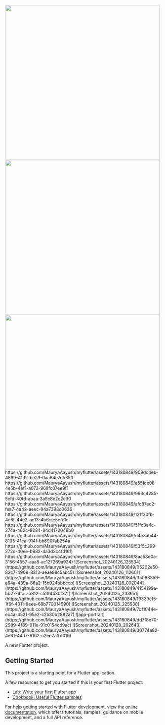 
<img src = "https://github.com/MauryaAayush/myflutter/assets/143180849/bba0eb76-a115-4b5b-ac9d-136d23afdf0f" height = 500px>

<img src = "https://github.com/MauryaAayush/myflutter/assets/143180849/526896e6-29b0-48d2-ab49-ae8c12f224f7" height = 500px>

<img src = "https://github.com/MauryaAayush/myflutter/assets/143180849/6cd3e856-4595-443f-b18c-61a82bac16dd" height = 500px>
<br>
https://github.com/MauryaAayush/myflutter/assets/143180849/909dc4eb-4889-41d2-be29-0aa64e7d5353
https://github.com/MauryaAayush/myflutter/assets/143180849/a55fce08-4e5b-4ef1-a073-968fc07ee9f1
https://github.com/MauryaAayush/myflutter/assets/143180849/963c4285-5cfd-40fd-abaa-3a9c8e2c2e30
https://github.com/MauryaAayush/myflutter/assets/143180849/afc87ec2-fea7-4a42-aeec-94a7398c0636
https://github.com/MauryaAayush/myflutter/assets/143180849/121f30fb-4e8f-44e3-ae13-4b6cfe5efe1e
https://github.com/MauryaAayush/myflutter/assets/143180849/51fc3a4c-274a-482c-9284-84d4172049b0
https://github.com/MauryaAayush/myflutter/assets/143180849/d4e3ab44-8105-41ca-914f-bb6907ab254a
https://github.com/MauryaAayush/myflutter/assets/143180849/53f5c299-272c-46ee-b982-4a3d3c4fd16f)
https://github.com/MauryaAayush/myflutter/assets/143180849/8aa58d0a-3156-4557-aaa8-ac127269a934)
![Screenshot_20240126_125534](https://github.com/MauryaAayush/myflutter/assets/143180849/05202e50-82c7-4909-8313-aeae88c5abc5)
![Screenshot_20240126_112601](https://github.com/MauryaAayush/myflutter/assets/143180849/35088359-a64a-439a-86a2-15b924bbbccb)
![Screenshot_20240126_002044](https://github.com/MauryaAayush/myflutter/assets/143180849/4154199e-bb27-4fac-a812-c5f9443bf37f)
![Screenshot_20240125_233651](https://github.com/MauryaAayush/myflutter/assets/143180849/19339ef5-1f6f-4311-8eee-68b770014590)
![Screenshot_20240125_225538](https://github.com/MauryaAayush/myflutter/assets/143180849/7df1044e-ec4a-4521-95e2-c2b30b2882a7)
![app-portrait](https://github.com/MauryaAayush/myflutter/assets/143180849/dd7f8e70-2989-4f89-911e-91c0154cd9ac)
![Screenshot_20240128_202643](https://github.com/MauryaAayush/myflutter/assets/143180849/30774a82-4e61-44d7-9102-c2ee2afb1010)



A new Flutter project.

## Getting Started

This project is a starting point for a Flutter application.

A few resources to get you started if this is your first Flutter project:

- [Lab: Write your first Flutter app](https://docs.flutter.dev/get-started/codelab)
- [Cookbook: Useful Flutter samples](https://docs.flutter.dev/cookbook)

For help getting started with Flutter development, view the
[online documentation](https://docs.flutter.dev/), which offers tutorials,
samples, guidance on mobile development, and a full API reference.
